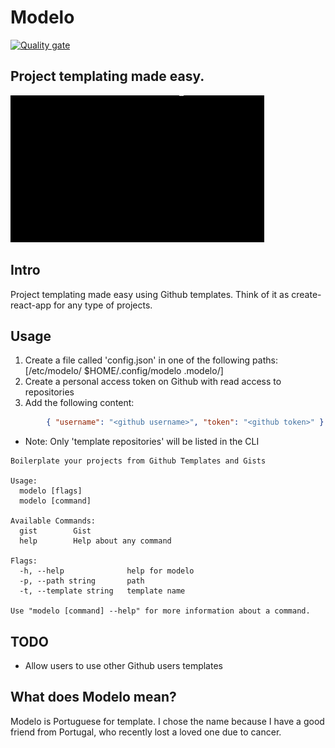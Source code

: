 # Modelo
[![Quality gate](https://sonarcloud.io/api/project_badges/quality_gate?project=ptrkrlsrd_modelo)](https://sonarcloud.io/dashboard?id=ptrkrlsrd_modelo)
## Project templating made easy. 

![](recorded.gif)

## Intro
Project templating made easy using Github templates. Think of it as create-react-app for any type of projects.

## Usage
1. Create a file called 'config.json' in one of the following paths: [/etc/modelo/ $HOME/.config/modelo .modelo/]
2. Create a personal access token on Github with read access to repositories
3. Add the following content: 
``` json
        { "username": "<github username>", "token": "<github token>" } 
```
* Note: Only 'template repositories' will be listed in the CLI

```
Boilerplate your projects from Github Templates and Gists

Usage:
  modelo [flags]
  modelo [command]

Available Commands:
  gist        Gist
  help        Help about any command

Flags:
  -h, --help              help for modelo
  -p, --path string       path
  -t, --template string   template name

Use "modelo [command] --help" for more information about a command.
```

## TODO
* Allow users to use other Github users templates

## What does Modelo mean?
Modelo is Portuguese for template. I chose the name because I have a good friend from Portugal, who recently lost a loved one due to cancer.
